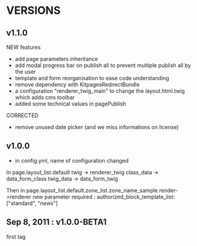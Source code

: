VERSIONS
========

v1.1.0
------
NEW features
* add page parameters inheritance
* add modal progress bar on publish all to prevent multiple publish all by the user
* template and form reorganisation to ease code understanding
* remove dependency with KitpagesRedirectBundle
* a configuration "renderer_twig_main" to change the layout.html.twig which adds cms toolbar
* added some technical values in pagePublish

CORRECTED
* remove unused date picker (and we miss informations on license)

v1.0.0
------
* in config.yml, name of configuration changed

In page.layout_list.default
    twig -> renderer_twig
    class_data -> data_form_class
    twig_data -> data_form_twig

Then in page.layout_list.default.zone_list.zone_name_sample
    render->renderer
    new parameter required : authorized_block_template_list: ["standard", "news"]


Sep 8, 2011 : v1.0.0-BETA1
---------------------------
first tag


